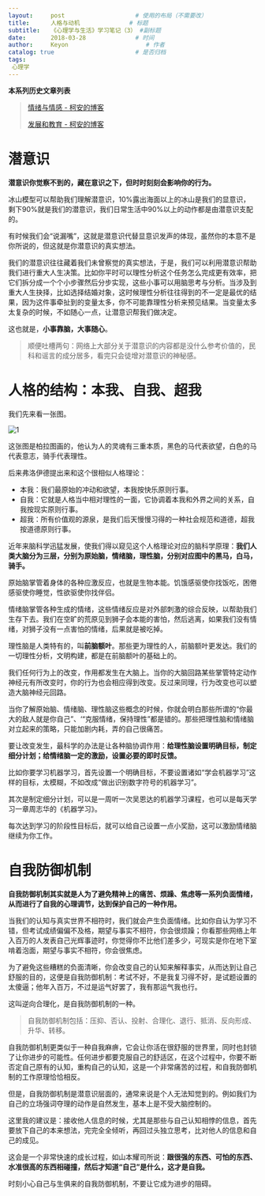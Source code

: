 ```yaml
---
layout:     post                    # 使用的布局（不需要改）
title:      人格与动机              # 标题 
subtitle:   《心理学与生活》学习笔记（3） #副标题
date:       2018-03-28              # 时间
author:     Keyon                      # 作者
catalog: true                       # 是否归档
tags:
 心理学
---
```


**本系列历史文章列表**

> [情绪与情感 - 柯安的博客](https://keanchen.github.io/2018/03/05/cck1-2018/)
> 
> [发展和教育 - 柯安的博客](https://keanchen.github.io/2018/03/07/cck2-2018/)

# 潜意识
**潜意识你觉察不到的，藏在意识之下，但时时刻刻会影响你的行为。**

冰山模型可以帮助我们理解潜意识，10%露出海面以上的冰山是我们的显意识，剩下90%就是我们的潜意识，我们日常生活中90%以上的动作都是由潜意识支配的。

有时候我们会“说漏嘴”，这就是潜意识代替显意识发声的体现，虽然你的本意不是你所说的，但这就是你潜意识的真实想法。

我们的潜意识往往藏着我们未曾察觉的真实想法，于是，我们可以利用潜意识帮助我们进行重大人生决策。比如你平时可以理性分析这个任务怎么完成更有效率，把它们拆分成一个个小步骤然后分步实现，这些小事可以用脑思考与分析。当涉及到重大人生抉择，比如选择结婚对象，这时候理性分析往往得到的不一定是最优的结果，因为这件事牵扯到的变量太多，你不可能靠理性分析来预见结果。当变量太多太复杂的时候，不如随心一点，让潜意识帮我们做决定。

这也就是，**小事靠脑，大事随心**。

> 顺便吐槽两句：网络上大部分关于潜意识的内容都是没什么参考价值的，民科和谣言的成分居多，看完只会徒增对潜意识的神秘感。

# 人格的结构：本我、自我、超我
我们先来看一张图。

![1](https://ws2.sinaimg.cn/large/006tNc79gy1fpsl1scz7nj30xc0sgkjl.jpg)

这张图是柏拉图画的，他认为人的灵魂有三重本质，黑色的马代表欲望，白色的马代表意志，骑手代表理性。

后来弗洛伊德提出来和这个很相似人格理论：

* 本我：我们最原始的冲动和欲望，本我按快乐原则行事。
* 自我：它就是人格当中相对理性的一面，它协调着本我和外界之间的关系，自我按现实原则行事。
* 超我：所有价值观的源泉，是我们后天慢慢习得的一种社会规范和道德，超我按道德原则行事。

近年来脑科学迅猛发展，使我们得以窥见这个人格理论对应的脑科学原理：**我们人类大脑分为三层，分别为原始脑，情绪脑，理性脑，分别对应图中的黑马，白马，骑手。**

原始脑掌管着身体的各种应激反应，也就是生物本能。饥饿感驱使你找饭吃，困倦感驱使你睡觉，性欲驱使你找伴侣。

情绪脑掌管各种生成的情绪，这些情绪反应是对外部刺激的综合反映，以帮助我们生存下去。我们在空旷的荒原见到狮子会本能的害怕，然后逃离，如果我们没有情绪，对狮子没有一点害怕的情绪，后果就是被吃掉。

理性脑是人类特有的，叫**前脑额叶**。那些更为理性的人，前脑额叶更发达。我们的一切理性分析，文明构建，都是在前脑额叶的基础上的。

我们任何行为上的改变，作用都发生在大脑上。当你的大脑回路某些掌管特定动作神经元有所改变时，你的行为也会相应得到改变。反过来同理，行为改变也可以塑造大脑神经元回路。

当你了解原始脑、情绪脑、理性脑这些概念的时候，你就会明白那些所谓的“你最大的敌人就是你自己”、‘“克服情绪，保持理性”都是错的。那些把理性脑和情绪脑对立起来的策略，只能加剧内耗，弄的自己很痛苦。

要让改变发生，最科学的办法是让各种脑协调作用：**给理性脑设置明确目标，制定细分计划；给情绪脑一定的激励，设置必要的即时反馈。**

比如你要学习机器学习，首先设置一个明确目标，不要设置诸如“学会机器学习”这样的目标，太模糊，不如改成“做出识别数字符号的机器学习”。

其次是制定细分计划，可以是一周听一次吴恩达的机器学习课程，也可以是每天学习一章周志华的《机器学习》。

每次达到学习的阶段性目标后，就可以给自己设置一点小奖励，这可以激励情绪脑继续为你工作。

# 自我防御机制
**自我防御机制其实就是人为了避免精神上的痛苦、烦躁、焦虑等一系列负面情绪，从而进行了自我的心理调节，达到保护自己的一种作用。**

当我们的认知与真实世界不相符时，我们就会产生负面情绪。比如你自认为学习不错，但考试成绩偏偏不及格，期望与事实不相符，你会很烦躁；你看那些网络上年入百万的人发表自己光辉事迹时，你觉得你不比他们差多少，可现实是你在地下室啃着泡面，期望与事实不相符，你会很焦虑。

为了避免这些糟糕的负面清晰，你会改变自己的认知来解释事实，从而达到让自己舒服的目的，这便是自我防御机制：考试不好，不是我复习得不好，是试题设置的太傻逼；他年入百万，不过是运气好罢了，我有那运气我也行。

这叫逆向合理化，是自我防御机制的一种。

> 自我防御机制包括：压抑、否认、投射、合理化、退行、抵消、反向形成、升华、转移。

自我防御机制更类似于一种自我麻痹，它会让你活在很舒服的世界里，同时也封锁了让你进步的可能性。任何进步都要克服自己的舒适区，在这个过程中，你要不断否定自己原有的认知，重构自己的认知，这是一个非常痛苦的过程，和自我防御机制的工作原理恰恰相反。

但是，自我防御机制是潜意识层面的，通常来说是个人无法知觉到的。例如我们为自己的立场强词夺理的动作是自然发生，基本上是不受大脑控制的。

这里我的建议是：接收他人信息的时候，尤其是那些与自己认知相悖的信息，首先要放下自己的本来想法，完完全全倾听，再回过头独立思考，比对他人的信息和自己的成见。

这会是一个非常快速的成长过程，如山本耀司所说：**跟很强的东西、可怕的东西、水准很高的东西相碰撞，然后才知道“自己”是什么，这才是自我。**

时刻小心自己与生俱来的自我防御机制，不要让它成为进步的阻碍。